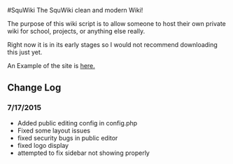#SquWiki
The SquWiki clean and modern Wiki!

The purpose of this wiki script is to allow someone to host their own private wiki for school, projects, or anything else really.

Right now it is in its early stages so I would not recommend downloading this just yet.

An Example of the site is [here.](https://urgero.org)

## Change Log ##

### 7/17/2015 ###

- Added public editing config in config.php
- Fixed some layout issues
- fixed security bugs in public editor
- fixed logo display
- attempted to fix sidebar not showing properly
